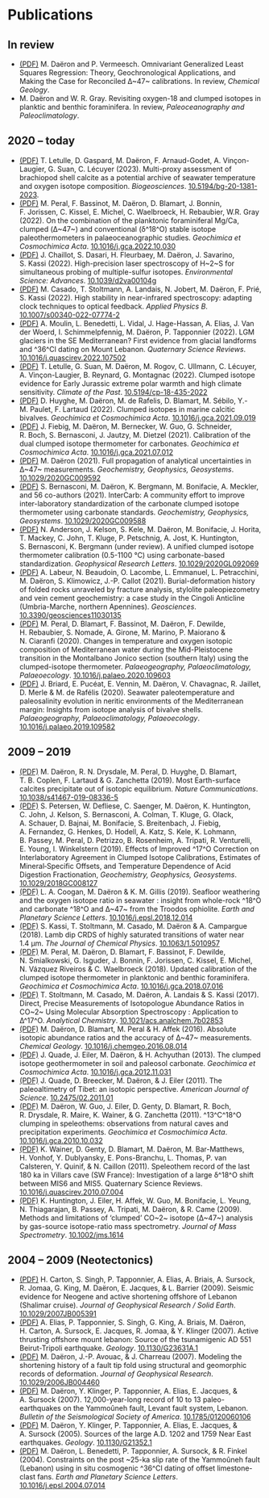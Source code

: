 # Publications

<!--## In preparation-->

## In review
+ [(PDF)](Daeron-Vermeesch-2023.pdf) M. Daëron and P. Vermeesch. Omnivariant Generalized Least Squares Regression: Theory, Geochronological Applications, and Making the Case for Reconciled Δ~47~  calibrations. In review, _Chemical Geology_.
+ M. Daëron and W. R. Gray. Revisiting oxygen-18 and clumped isotopes
in planktic and benthic foraminifera. In review, _Paleoceanography and Paleoclimatology_.

<!--## In press-->

## 2020 – today
+ [(PDF)](Letulle-2023.pdf) T. Letulle, D. Gaspard, M. Daëron, F. Arnaud-Godet, A. Vinçon-Laugier, G. Suan, C. Lécuyer (2023). Multi-proxy assessment of brachiopod shell calcite as a potential archive of seawater temperature and oxygen isotope composition. _Biogeosciences_. [10.5194/bg-20-1381-2023](https://doi.org/10.5194/bg-20-1381-2023).
+ [(PDF)](Peral-2022.pdf) M. Peral, F. Bassinot, M. Daëron, D. Blamart, J. Bonnin, F. Jorissen, C. Kissel, E. Michel, C. Waelbroeck, H. Rebaubier, W.R. Gray (2022). On the combination of the planktonic foraminiferal Mg/Ca, clumped (Δ~47~) and conventional (δ^18^O) stable isotope paleothermometers in palaeoceanographic studies. _Geochimica et Cosmochimica Acta_. [10.1016/j.gca.2022.10.030](https://doi.org/10.1016/j.gca.2022.10.030)
+ [(PDF)](Chaillot-2022.pdf) J. Chaillot, S. Dasari, H. Fleurbaey, M. Daëron, J. Savarino, S. Kassi (2022). High-precision laser spectroscopy of H~2~S for simultaneous probing of multiple-sulfur isotopes. _Environmental Science: Advances_. [10.1039/d2va00104g](https://doi.org/10.1039/d2va00104g)
+ [(PDF)](Casado-2022.pdf) M. Casado, T. Stoltmann, A. Landais, N. Jobert, M. Daëron, F. Prié, S. Kassi (2022). High stability in near-infrared spectroscopy: adapting clock techniques to optical feedback. _Applied Physics B_. [10.1007/s00340-022-07774-2](https://doi.org/10.1007/s00340-022-07774-2)
+ [(PDF)](Moulin-2022.pdf) A. Moulin, L. Benedetti, L. Vidal, J. Hage-Hassan, A. Elias, J. Van der Woerd, I. Schimmelpfennig, M. Daëron, P. Tapponnier (2022). LGM glaciers in the SE Mediterranean? First evidence from glacial landforms and ^36^Cl dating on Mount Lebanon. _Quaternary Science Reviews_. [10.1016/j.quascirev.2022.107502](https://doi.org/10.1016/j.quascirev.2022.107502)
+ [(PDF)](Letulle-2022.pdf) T. Letulle, G. Suan, M. Daëron, M. Rogov, C. Ullmann, C. Lécuyer, A. Vinçon-Laugier, B. Reynard, G. Montagnac (2022). Clumped isotope evidence for Early Jurassic extreme polar warmth and high climate sensitivity. _Climate of the Past_. [10.5194/cp-18-435-2022](https://doi.org/10.5194/cp-18-435-2022)
+ [(PDF)](Huyghe-2022.pdf) D. Huyghe, M. Daëron, M. de Rafelis, D. Blamart, M. Sébilo, Y.-M. Paulet, F. Lartaud (2022). Clumped isotopes in marine calcitic bivalves. _Geochimica et Cosmochimica Acta_. [10.1016/j.gca.2021.09.019](https://doi.org/10.1016/j.gca.2021.09.019)
+ [(PDF)](Fiebig-2021.pdf) J. Fiebig, M. Daëron, M. Bernecker, W. Guo, G. Schneider, R. Boch, S. Bernasconi, J. Jautzy, M. Dietzel (2021). Calibration of the dual clumped isotope thermometer for carbonates. _Geochimica et Cosmochimica Acta_. [10.1016/j.gca.2021.07.012](https://doi.org/10.1016/j.gca.2021.07.012)
+ [(PDF)](Daeron-2021.pdf) M. Daëron (2021). Full propagation of analytical uncertainties in Δ~47~ measurements. _Geochemistry, Geophysics, Geosystems_. [10.1029/2020GC009592](https://doi.org/10.1029/2020GC009592)
+ [(PDF)](Bernasconi-2021.pdf) S. Bernasconi, M. Daëron, K. Bergmann, M. Bonifacie, A. Meckler, and 56 co-authors (2021). InterCarb: A community effort to improve inter-laboratory standardization of the carbonate clumped isotope thermometer using carbonate standards. _Geochemistry, Geophysics, Geosystems_. [10.1029/2020GC009588](https://doi.org/10.1029/2020GC009588)
+ [(PDF)](Anderson-2021.pdf) N. Anderson, J. Kelson, S. Kele, M. Daëron, M. Bonifacie, J. Horita, T. Mackey, C. John, T. Kluge, P. Petschnig, A. Jost, K. Huntington, S. Bernasconi, K. Bergmann (under review). A unified clumped isotope thermometer calibration (0.5-1100 °C) using carbonate-based standardization. _Geophysical Research Letters_. [10.1029/2020GL092069](https://doi.org/10.1029/2020GL092069)
+ [(PDF)](Labeur-2021.pdf) A. Labeur, N. Beaudoin, O. Lacombe, L. Emmanuel, L. Petracchini, M. Daëron, S. Klimowicz, J.-P. Callot (2021). Burial-deformation history of folded rocks unraveled by fracture analysis, stylolite paleopiezometry and vein cement geochemistry: a case study in the Cingoli Anticline (Umbria-Marche, northern Apennines). _Geosciences_. [10.3390/geosciences11030135](https://doi.org/10.3390/geosciences11030135)
+ [(PDF)](Peral-2020.pdf) M. Peral, D. Blamart, F. Bassinot, M. Daëron, F. Dewilde, H. Rebaubier, S. Nomade, A. Girone, M. Marino, P. Maiorano & N. Ciaranfi (2020). Changes in temperature and oxygen isotopic composition of Mediterranean water during the Mid-Pleistocene transition in the Montalbano Jonico section (southern Italy) using the clumped-isotope thermometer. _Palaeogeography, Palaeoclimatology, Palaeoecology_. [10.1016/j.palaeo.2020.109603](https://doi.org/10.1016/j.palaeo.2020.109603)
+ [(PDF)](Briard-2020.pdf) J. Briard, E. Pucéat, E. Vennin, M. Daëron, V. Chavagnac, R. Jaillet, D. Merle & M. de Rafélis (2020). Seawater paleotemperature and paleosalinity evolution in neritic environments of the Mediterranean margin: Insights from isotope analysis of bivalve shells. _Palaeogeography, Palaeoclimatology, Palaeoecology_. [10.1016/j.palaeo.2019.109582](https://doi.org/10.1016/j.palaeo.2019.109582)

## 2009 – 2019
+ [(PDF)](Daeron-2019.pdf) M. Daëron, R. N. Drysdale, M. Peral, D. Huyghe, D. Blamart, T. B. Coplen, F. Lartaud & G. Zanchetta (2019). Most Earth-surface calcites precipitate out of isotopic equilibrium. _Nature Communications_. [10.1038/s41467-019-08336-5](https://doi.org/10.1038/s41467-019-08336-5)
+ [(PDF)](Petersen-2019.pdf) S. Petersen, W. Defliese, C. Saenger, M. Daëron, K. Huntington, C. John, J. Kelson, S. Bernasconi, A. Colman, T. Kluge, G. Olack, A. Schauer, D. Bajnai, M. Bonifacie, S. Breitenbach, J. Fiebig, A. Fernandez, G. Henkes, D. Hodell, A. Katz, S. Kele, K. Lohmann, B. Passey, M. Peral, D. Petrizzo, B. Rosenheim, A. Tripati, R. Venturelli, E. Young, I. Winkelstern (2019). Effects of Improved ^17^O Correction on Interlaboratory Agreement in Clumped Isotope Calibrations, Estimates of Mineral‐Specific Offsets, and Temperature Dependence of Acid Digestion Fractionation, _Geochemistry, Geophysics, Geosystems_. [10.1029/2018GC008127](https://doi.org/10.1029/2018GC008127)
+ [(PDF)](Coogan-2019-EPSL.pdf) L. A. Coogan, M. Daëron & K. M. Gillis (2019). Seafloor weathering and the oxygen isotope ratio in seawater : insight from whole-rock ^18^O and carbonate ^18^O and ∆~47~ from the Troodos ophiolite. _Earth and Planetary Science Letters_. [10.1016/j.epsl.2018.12.014](https://doi.org/10.1016/j.epsl.2018.12.014)
+ [(PDF)](Kassi-2018.pdf) S. Kassi, T. Stoltmann, M. Casado, M. Daëron & A. Campargue (2018). Lamb dip CRDS of highly saturated transitions of water near 1.4 μm. _The Journal of Chemical Physics_. [10.1063/1.5010957](https://doi.org/10.1063/1.5010957)
+ [(PDF)](Peral-2018.pdf) M. Peral, M. Daëron, D. Blamart, F. Bassinot, F. Dewilde, N. Smialkowski, G. Isguder, J. Bonnin, F. Jorissen, C. Kissel, E. Michel, N. Vázquez Riveiros & C. Waelbroeck (2018). Updated calibration of the clumped isotope thermometer in planktonic and benthic foraminifera. _Geochimica et Cosmochimica Acta_. [10.1016/j.gca.2018.07.016](https://doi.org/10.1016/j.gca.2018.07.016)
+ [(PDF)](Stoltmann-2017.pdf) T. Stoltmann, M. Casado, M. Daëron, A. Landais & S. Kassi (2017). Direct, Precise Measurements of Isotopologue Abundance Ratios in CO~2~ Using Molecular Absorption Spectroscopy : Application to Δ^17^O. _Analytical Chemistry_. [10.1021/acs.analchem.7b02853](https://doi.org/10.1021/acs.analchem.7b02853)
+ [(PDF)](Daeron-2016.pdf) M. Daëron, D. Blamart, M. Peral & H. Affek (2016). Absolute isotopic abundance ratios and the accuracy of Δ~47~ measurements. _Chemical Geology_. [10.1016/j.chemgeo.2016.08.014](https://doi.org/10.1016/j.chemgeo.2016.08.014)
+ [(PDF)](Quade-2013.pdf) J. Quade, J. Eiler, M. Daëron, & H. Achyuthan (2013). The clumped isotope geothermometer in soil and paleosol carbonate. _Geochimica et Cosmochimica Acta_. [10.1016/j.gca.2012.11.031](https://doi.org/10.1016/j.gca.2012.11.031)
+ [(PDF)](Quade-2011.pdf) J. Quade, D. Breecker, M. Daëron, & J. Eiler (2011). The paleoaltimetry of Tibet: an isotopic perspective. _American Journal of Science_. [10.2475/02.2011.01](https://doi.org/10.2475/02.2011.01)
+ [(PDF)](Daeron-2011.pdf) M. Daëron, W. Guo, J. Eiler, D. Genty, D. Blamart, R. Boch, R. Drysdale, R. Maire, K. Wainer, & G. Zanchetta (2011). ^13^C^18^O clumping in speleothems: observations from natural caves and precipitation experiments. _Geochimica et Cosmochimica Acta_. [10.1016/j.gca.2010.10.032](https://doi.org/10.1016/j.gca.2010.10.032)
+ [(PDF)](Wainer-2011.pdf) K. Wainer, D. Genty, D. Blamart, M. Daëron, M. Bar-Matthews, H. Vonhof, Y. Dublyansky, E. Pons-Branchu,  L. Thomas, P. van Calsteren, Y. Quinif, & N. Caillon (2011). Speleothem record of the last 180 ka in Villars cave (SW France): Investigation of a large δ^18^O shift between MIS6 and MIS5. Quaternary Science Reviews. [10.1016/j.quascirev.2010.07.004](https://doi.org/10.1016/j.quascirev.2010.07.004)
+ [(PDF)](Huntington-2009.pdf) K. Huntington, J. Eiler, H. Affek, W. Guo, M. Bonifacie, L. Yeung, N. Thiagarajan, B. Passey, A. Tripati, M. Daëron, & R. Came (2009). Methods and limitations of ‘clumped’ CO~2~ isotope (Δ~47~) analysis by gas-source isotope-ratio mass spectrometry. _Journal of Mass Spectrometry_. [10.1002/jms.1614](https://doi.org/10.1002/jms.1614)

## 2004 – 2009 (Neotectonics)
+ [(PDF)](Carton-2009.pdf) H. Carton, S. Singh, P. Tapponnier, A. Elias, A. Briais, A. Sursock, R. Jomaa, G. King, M. Daëron, E. Jacques, & L. Barrier (2009). Seismic evidence for Neogene and active shortening offshore of Lebanon (Shalimar cruise). _Journal of Geophysical Research / Solid Earth_. [10.1029/2007JB005391](https://doi.org/10.1029/2007JB005391)
+ [(PDF)](Elias-2007.pdf) A. Elias, P. Tapponnier, S. Singh, G. King, A. Briais, M. Daëron, H. Carton, A. Sursock, E. Jacques, R. Jomaa, & Y. Klinger (2007). Active thrusting offshore mount lebanon: Source of the tsunamigenic AD 551 Beirut-Tripoli earthquake. _Geology_. [10.1130/G23631A.1](https://doi.org/10.1130/G23631A.1)
+ [(PDF)](Daeron-2007-JGR.pdf) M. Daëron, J.-P. Avouac, & J. Charreau (2007). Modeling the shortening history of a fault tip fold using structural and geomorphic records of deformation. _Journal of Geophysical Research_. [10.1029/2006JB004460](https://doi.org/10.1029/2006JB004460)
+ [(PDF)](Daeron-2007-BSSA.pdf) M. Daëron, Y. Klinger, P. Tapponnier, A. Elias, E. Jacques, & A. Sursock (2007). 12,000-year-long record of 10 to 13 paleo-earthquakes on the Yammoûneh fault, Levant fault system, Lebanon. _Bulletin of the Seismological Society of America_. [10.1785/0120060106](https://doi.org/10.1785/0120060106)
+ [(PDF)](Daeron-2005.pdf) M. Daëron, Y. Klinger, P. Tapponnier, A. Elias, E. Jacques, & A. Sursock (2005). Sources of the large A.D. 1202 and 1759 Near East earthquakes. _Geology_. [10.1130/G21352.1](https://doi.org/10.1130/G21352.1)
+ [(PDF)](Daeron-2004.pdf) M. Daëron, L. Benedetti, P. Tapponnier, A. Sursock, & R. Finkel (2004). Constraints on the post ~25-ka slip rate of the Yammoûneh fault (Lebanon) using in situ cosmogenic ^36^Cl dating of offset limestone-clast fans. _Earth and Planetary Science Letters_. [10.1016/j.epsl.2004.07.014](https://doi.org/10.1016/j.epsl.2004.07.014)
